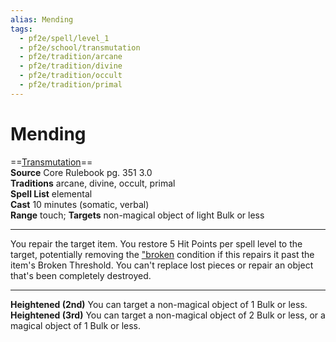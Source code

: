 ```yaml
---
alias: Mending
tags:
  - pf2e/spell/level_1
  - pf2e/school/transmutation
  - pf2e/tradition/arcane
  - pf2e/tradition/divine
  - pf2e/tradition/occult
  - pf2e/tradition/primal
---
```


# Mending

==[Transmutation](../../../Traits/Transmutation.md)==  
__Source__ Core Rulebook pg. 351 3.0  
**Traditions** arcane, divine, occult, primal  
**Spell List** elemental  
**Cast** 10 minutes (somatic, verbal)  
**Range** touch; **Targets** non-magical object of light Bulk or less

---

You repair the target item. You restore 5 Hit Points per spell level to the target, potentially removing the ["broken]("broken) condition if this repairs it past the item's Broken Threshold. You can't replace lost pieces or repair an object that's been completely destroyed.

<hr>

**Heightened (2nd)** You can target a non-magical object of 1 Bulk or less.  
**Heightened (3rd)** You can target a non-magical object of 2 Bulk or less, or a magical object of 1 Bulk or less.
